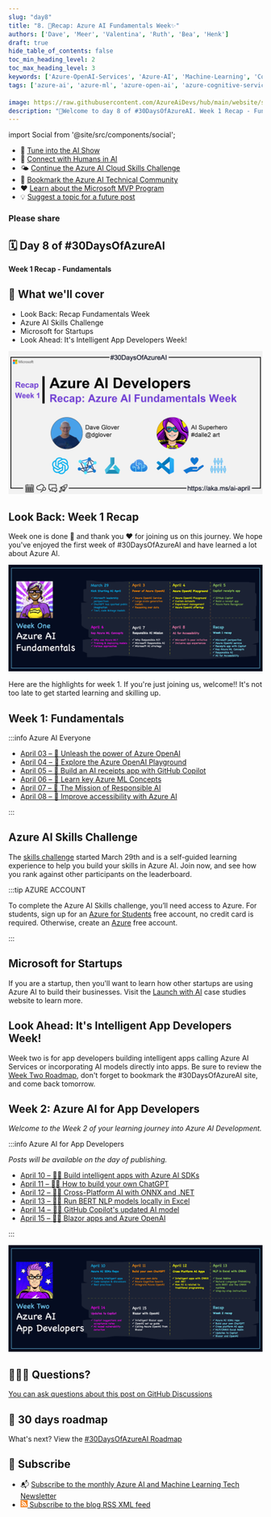 ```yaml
---
slug: "day8"
title: "8. 🏁Recap: Azure AI Fundamentals Week✨"
authors: ['Dave', 'Meer', 'Valentina', 'Ruth', 'Bea', 'Henk']
draft: true
hide_table_of_contents: false
toc_min_heading_level: 2
toc_max_heading_level: 3
keywords: ['Azure-OpenAI-Services', 'Azure-AI', 'Machine-Learning', 'Cognitive-Services', 'vscode', 'rai', 'Accessibility-Human-Connection']
tags: ['azure-ai', 'azure-ml', 'azure-open-ai', 'azure-cognitive-services', 'responsible-ai', 'azure-ai-fundamentals', '30-days-of-azure-ai']

image: https://raw.githubusercontent.com/AzureAiDevs/hub/main/website/static/img/2023-aia/banner-day8.png
description: "🏁Welcome to day 8 of #30DaysOfAzureAI. Week 1 Recap - Fundamentals https://azureaidevs.github.io/hub/2023-aia/day8"
---
```


import Social from '@site/src/components/social';

<head>

  </head>


- 🍿 [Tune into the AI Show](https://aka.ms/ai-april-ai-show)
- 🧬 [Connect with Humans in AI](/hub/humans-in-ai)
- 🌤️ [Continue the Azure AI Cloud Skills Challenge](https://aka.ms/30-days-of-azure-ai-challenge)
- 🏫 [Bookmark the Azure AI Technical Community](https://aka.ms/ai-april-tech-community)
- ❤️ [Learn about the Microsoft MVP Program](https://aka.ms/ai-april-mvp-program)
- 💡 [Suggest a topic for a future post](https://github.com/AzureAiDevs/hub/discussions/categories/call-for-content)

### Please share

<Social
    page_url="https://azureaidevs.github.io/hub/2023-aia/day8"
    image_url="https://raw.githubusercontent.com/AzureAiDevs/hub/main/website/static/img/2023-aia/banner-day8.png"
    title="Recap: Azure AI Fundamentals Week✨"
    description= "🏁Welcome to day 8 of #30DaysOfAzureAI. Week 1 Recap - Fundamentals"
    hashtags=""
    hashtag="#30DaysOfAzureAi"
/>

## 🗓️ Day 8 of #30DaysOfAzureAI

<!-- Short description section -->

**Week 1 Recap - Fundamentals**

<!-- Intro section -->



## 🎯 What we'll cover

<!-- What we'll cover section -->


- Look Back: Recap Fundamentals Week
- Azure AI Skills Challenge
- Microsoft for Startups
- Look Ahead: It's Intelligent App Developers Week!



![Image banner for day 8](./../../static/img/2023-aia/banner-day8.png)


<!-- Reference section -->



<!-- Body section -->


## Look Back: Week 1 Recap

Week one is done 🎉 and thank you ❤️ for joining us on this journey. We hope you've enjoyed the first week of #30DaysOfAzureAI and have learned a lot about Azure AI.

![The image outlines what was covered the first week](./../../static/img/2023-aia/30-week1.png)

Here are the highlights for week 1. If you're just joining us, welcome!! It's not too late to get started learning and skilling up.


## Week 1: Fundamentals

:::info Azure AI Everyone

* [April 03 – 🏁 Unleash the power of Azure OpenAI](/2023-aia/day2)
* [April 04 – 🏁 Explore the Azure OpenAI Playground](/2023-aia/day3)
* [April 05 – 🏁 Build an AI receipts app with GitHub Copilot](/2023-aia/day4)
* [April 06 – 🏁 Learn key Azure ML Concepts](/2023-aia/day5)
* [April 07 – 🏁 The Mission of Responsible AI](/2023-aia/day6)
* [April 08 – 🏁 Improve accessibility with Azure AI](/2023-aia/day7)

:::

## Azure AI Skills Challenge

The [skills challenge](https://aka.ms/30-days-of-azure-ai-challenge) started March 29th and is a self-guided learning experience to help you build your skills in Azure AI. Join now, and see how you rank against other participants on the leaderboard.

:::tip AZURE ACCOUNT

To complete the Azure AI Skills challenge, you’ll need access to Azure. For students, sign up for an [Azure for Students](https://aka.ms/ai-april-azure-student-acct) free account, no credit card is required. Otherwise, create an [Azure](https://aka.ms/ai-april-azure-acct) free account.

:::

## Microsoft for Startups

If you are a startup, then you'll want to learn how other startups are using Azure AI to build their businesses. Visit the [Launch with AI](https://aka.ms/ai-april-launch-with-ai) case studies website to learn more.

## Look Ahead: It's Intelligent App Developers Week!

Week two is for app developers building intelligent apps calling Azure AI Services or incorporating AI models directly into apps. Be sure to review the [Week Two Roadmap](https://aka.ms/30-days-ai-roadmap#week-2-azure-ai-for-app-developers), don't forget to bookmark the #30DaysOfAzureAI site, and come back tomorrow. 

## Week 2: Azure AI for App Developers

_Welcome to the Week 2 of your learning journey into Azure AI Development._

:::info Azure AI for App Developers

_Posts will be available on the day of publishing._

* [April 10 – 👩‍💻 Build intelligent apps with Azure AI SDKs](/2023-aia/day9)
* [April 11 – 👩‍💻 How to build your own ChatGPT](/2023-aia/day10)
* [April 12 – 👩‍💻 Cross-Platform AI with ONNX and .NET](/2023-aia/day11)
* [April 13 – 👩‍💻 Run BERT NLP models locally in Excel](/2023-aia/day12)
* [April 14 – 👩‍💻 GitHub Copilot's updated AI model](/2023-aia/day13)
* [April 15 – 👩‍💻 Blazor apps and Azure OpenAI](/2023-aia/day14)

:::

![Week 2](./../../static/img/2023-aia/30-week2.png)



## 🙋🏾‍♂️ Questions?

[You can ask questions about this post on GitHub Discussions](https://github.com/AzureAiDevs/hub/discussions/categories/azure-ai-developers)

## 📍 30 days roadmap

What's next? View the [#30DaysOfAzureAI Roadmap](/hub/roadmap/30days)

## 🧲 Subscribe

- 📬 [Subscribe to the monthly Azure AI and Machine Learning Tech Newsletter](https://aka.ms/azure-ai-dev-newsletter)
- [![The image is the blog RSS feed available icon](./../../static/img/2023-aia/rss.png) Subscribe to the blog RSS XML feed](https://azureaidevs.github.io/hub/2023-aia/rss.xml)